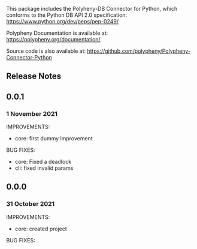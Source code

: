 This package includes the Polyheny-DB Connector for Python, which conforms to the Python DB API 2.0 specification:
https://www.python.org/dev/peps/pep-0249/

Polypheny Documentation is available at:
https://polypheny.org/documentation/

Source code is also available at: https://github.com/polypheny/Polypheny-Connector-Python

Release Notes
-------------------------------------------------------------------------------


## 0.0.1
### 1 November 2021

IMPROVEMENTS:

* core: first dummy improvement

BUG FIXES:

* core: Fixed a deadlock 
* cli: fixed invalid params

## 0.0.0
### 31 October 2021

IMPROVEMENTS:

* core: created project

BUG FIXES:
